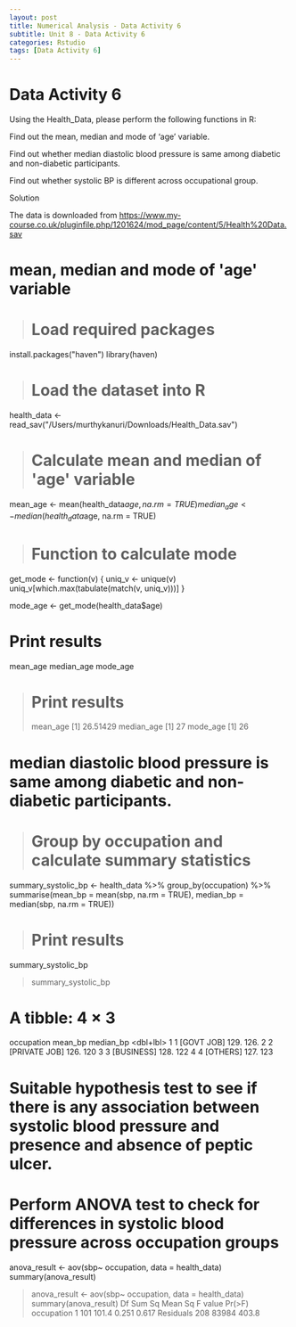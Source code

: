 ```yaml
---
layout: post
title: Numerical Analysis - Data Activity 6
subtitle: Unit 8 - Data Activity 6
categories: Rstudio
tags: [Data Activity 6]
---
```

# Data Activity 6

Using the Health_Data, please perform the following functions in R:

Find out the mean, median and mode of ‘age’ variable.

Find out whether median diastolic blood pressure is same among diabetic and non-diabetic participants.

Find out whether systolic BP is different across occupational group.

Solution

The data is downloaded from https://www.my-course.co.uk/pluginfile.php/1201624/mod_page/content/5/Health%20Data.sav

# mean, median and mode of 'age' variable

> # Load required packages
install.packages("haven")
library(haven)

> # Load the dataset into R
health_data <- read_sav("/Users/murthykanuri/Downloads/Health_Data.sav")

> # Calculate mean and median of 'age' variable
mean_age <- mean(health_data$age, na.rm = TRUE)
median_age <- median(health_data$age, na.rm = TRUE)

> # Function to calculate mode
get_mode <- function(v) {
  uniq_v <- unique(v)
  uniq_v[which.max(tabulate(match(v, uniq_v)))]
}

mode_age <- get_mode(health_data$age)

# Print results
mean_age
median_age
mode_age

> # Print results
> mean_age
[1] 26.51429
> median_age
[1] 27
> mode_age
[1] 26

# median diastolic blood pressure is same among diabetic and non-diabetic participants.

> # Group by occupation and calculate summary statistics
summary_systolic_bp <- health_data %>%
  group_by(occupation) %>%
  summarise(mean_bp = mean(sbp, na.rm = TRUE), 
            median_bp = median(sbp, na.rm = TRUE))

> # Print results
summary_systolic_bp

> summary_systolic_bp
# A tibble: 4 × 3
  occupation      mean_bp median_bp
  <dbl+lbl>         <dbl>     <dbl>
1 1 [GOVT JOB]       129.      126.
2 2 [PRIVATE JOB]    126.      120 
3 3 [BUSINESS]       128.      122 
4 4 [OTHERS]         127.      123 

# Suitable hypothesis test to see if there is any association between systolic blood pressure and presence and absence of peptic ulcer.

# Perform ANOVA test to check for differences in systolic blood pressure across occupation groups
anova_result <- aov(sbp~ occupation, data = health_data)
summary(anova_result)
> anova_result <- aov(sbp~ occupation, data = health_data)
> summary(anova_result)
             Df Sum Sq Mean Sq F value Pr(>F)
occupation    1    101   101.4   0.251  0.617
Residuals   208  83984   403.8     

